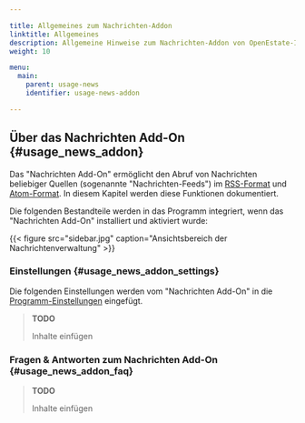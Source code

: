 ```yaml
---

title: Allgemeines zum Nachrichten-Addon
linktitle: Allgemeines
description: Allgemeine Hinweise zum Nachrichten-Addon von OpenEstate-ImmoTool…
weight: 10

menu:
  main:
    parent: usage-news
    identifier: usage-news-addon

---
```



## Über das Nachrichten Add-On {#usage_news_addon}

Das "Nachrichten Add-On" ermöglicht den Abruf von Nachrichten beliebiger Quellen (sogenannte "Nachrichten-Feeds") im [RSS-Format](http://de.wikipedia.org/wiki/RSS) und [Atom-Format](http://de.wikipedia.org/wiki/Atom_%28Format%29). In diesem Kapitel werden diese Funktionen dokumentiert.

Die folgenden Bestandteile werden in das Programm integriert, wenn das "Nachrichten Add-On" installiert und aktiviert wurde:

{{< figure src="sidebar.jpg" caption="Ansichtsbereich der Nachrichtenverwaltung" >}}


### Einstellungen {#usage_news_addon_settings}

Die folgenden Einstellungen werden vom "Nachrichten Add-On" in die [Programm-Einstellungen](usage_general_settings.md#usage_general_settings) eingefügt.

> **TODO**
>
> Inhalte einfügen


### Fragen & Antworten zum Nachrichten Add-On {#usage_news_addon_faq}

> **TODO**
>
> Inhalte einfügen

